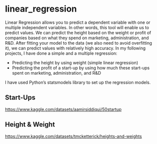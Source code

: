 # linear_regression

Linear Regression allows you to predict a dependent variable with one or multiple independent variables. In other words, this tool will enable us to predict values. We can predict the height based on the weight or profit of companies based on what they spend on marketing, administration, and R&D. After fitting your model to the data (we also need to avoid overfitting it), we can predict values with relatively high accuracy.
In my following projects, I have done a simple and a multiple regression:

- Predicting the height by using weight (simple linear regression)
- Predicting the profit of a start-up by using how much these start-ups spent on marketing, administration, and R&D

I have used Python’s statsmodels library to set up the regression models.

## Start-Ups
https://www.kaggle.com/datasets/aamirsiddiqui/50startup

## Height & Weight
https://www.kaggle.com/datasets/tmcketterick/heights-and-weights
